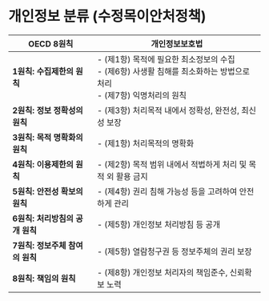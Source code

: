 # 개인정보 분류 (수정목이안처정책)

| **OECD 8원칙**               | **개인정보보호법**                                                                                                                                          |
| ---------------------------- | ---------------------------------------------------------------------------------------------------------------------------------------------------------- |
| **1원칙: 수집제한의 원칙**   | - (제1항) 목적에 필요한 최소정보의 수집<br>- (제6항) 사생활 침해를 최소화하는 방법으로 처리<br>- (제7항) 익명처리의 원칙                                           |
| **2원칙: 정보 정확성의 원칙** | - (제3항) 처리목적 내에서 정확성, 완전성, 최신성 보장                                                                                                      |
| **3원칙: 목적 명확화의 원칙** | - (제1항) 처리목적의 명확화                                                                                                                               |
| **4원칙: 이용제한의 원칙**   | - (제2항) 목적 범위 내에서 적법하게 처리 및 목적 외 활용 금지                                                                                               |
| **5원칙: 안전성 확보의 원칙** | - (제4항) 권리 침해 가능성 등을 고려하여 안전하게 관리                                                                                                      |
| **6원칙: 처리방침의 공개 원칙** | - (제5항) 개인정보 처리방침 등 공개                                                                                                                       |
| **7원칙: 정보주체 참여의 원칙** | - (제5항) 열람청구권 등 정보주체의 권리 보장                                                                                                               |
| **8원칙: 책임의 원칙**        | - (제8항) 개인정보 처리자의 책임준수, 신뢰확보 노력                                                                                                         |
